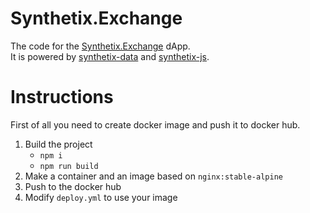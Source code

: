 # Synthetix.Exchange

The code for the [Synthetix.Exchange](https://synthetix.exchange) dApp.<br />
It is powered by [synthetix-data](https://github.com/Synthetixio/synthetix-data) and [synthetix-js](https://github.com/Synthetixio/synthetix-js).

# Instructions

First of all you need to create docker image and push it to docker hub.

1. Build the project
    * `npm i`
    * `npm run build`
2. Make a container and an image based on `nginx:stable-alpine`
3. Push to the docker hub
4. Modify `deploy.yml` to use your image
